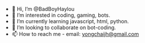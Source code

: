 - 👋 Hi, I’m @BadBoyHaylou
- 👀 I’m interested in coding, gaming, bots.
- 🌱 I’m currently learning javascript, html, python.
- 💞️ I’m looking to collaborate on bot-coding.
- 📫 How to reach me - email: yongchaijh@gmail.com

<!---
BadBoyHaylou/BadBoyHaylou is a ✨ special ✨ repository because its `README.md` (this file) appears on your GitHub profile.
You can click the Preview link to take a look at your changes.
--->
